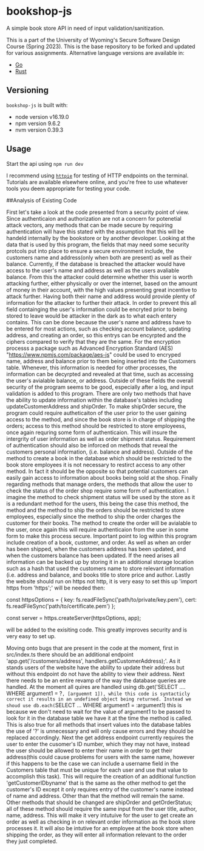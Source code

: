 # bookshop-js

A simple book store API in need of input validation/sanitization.

This is a part of the University of Wyoming's Secure Software Design Course (Spring 2023). This is the base repository to be forked and updated for various assignments. Alternative language versions are available in:

- [Go](https://github.com/andey-robins/bookshop-go)
- [Rust](https://github.com/andey-robins/bookshop-rs)

## Versioning

`bookshop-js` is built with:

- node version v16.19.0
- npm version 9.6.2
- nvm version 0.39.3

## Usage

Start the api using `npm run dev`

I recommend using [`httpie`](https://httpie.io) for testing of HTTP endpoints on the terminal. Tutorials are available elsewhere online, and you're free to use whatever tools you deem appropriate for testing your code.

##Analysis of Existing Code

First let's take a look at the code presented from a security point of view. Since authenticaion and authorization are not a concern for potenetial attack vectors, any methods that can be made secure by requiring authentication will have this stated with the assumption that this will be handeld internally by the bookstore or by another devoloper. Looking at the data that is used by this program, the fields that may need some security protcols put into place to ensure a secure environment include, the customers name and address(only when both are present) as well as their balance. Currently, if the database is breached the attacker would have access to the user's name and address as well as the users avaliable balance. From this the attacker could determine whether this user is worth attacking further, either physically or over the internet, based on the amount of money in their account, with the high values presenting great incentive to attack further. Having both their name and address would provide plenty of information for the attacker to further their attack. In order to prevent this all field containging the user's information could be encryted prior to being stored to leave would be attacker in the dark as to what each entery contains. This can be done because the user's name and address have to be entered for most actions, such as checking account balance, updating address, and creating an order, so this entrys can be encyrpted and the ciphers compared to verify that they are the same. For the encryption processs a package such as Advanced Encryption Standard (AES) "https://www.npmjs.com/package/aes-js" could be used to encryped name, address and balance prior to them being inserted into the Customers table. Whenever, this information is needed for other processes, the information can be decyrpted and revealed at that time, such as accessing the user's avialable balance, or address. Outside of these fields the overall security of the program seems to be good, especially after a log, and input validation is added to this program. There are only two methods that have the ability to update information within the database's tables including updateCustomerAddress and shipOrder. To make shipOrder secure, the program could require autheticaiton of the user prior to the user gaining access to the method, and since the book store is in charge of shipping the orders; access to this method should be restricted to store employeess, once again requring some form of authenticaion. This will insure the intergrity of user information as well as order shipment status. Requirement of authentication should also be inforced on methods that reveal the customers personal information, (i.e. balance and address). Outside of the method to create a book in the database which should be restricted to the book store employees it is not necessary to restirct access to any other method. In fact it should be the opposite so that potential customers can easily gain access to information about books being sold at the shop. Finally regarding methods that manage orders, the methods that allow the user to check the status of the order shop require some form of authentication. I imagine the method to check shipment status will be used by the store as it is a redundant method for the users, this being the case this method, the method and the method to ship the orders should be restricted to store employees, especially since the method to ship the order charges the customer for their books. The method to create the order will be avialable to the user, once again this will require authenticaion from the user in some form to make this process secure. Important point to log within this program include creation of a book, customer, and order. As well as when an order has been shipped, when the customers address has been updated, and when the customers balance has been updated. If the need arises all information can be backed up by storing it in an additional storage location such as a hash that used the customers name to store relevant information (i.e. address and balance, and books title to store price and author. Lastly the website should run on https not http, it is very easy to set this up 'import https from 'https';' will be needed then:

const httpsOptions = {
  key: fs.readFileSync('path/to/private/key.pem'),
  cert: fs.readFileSync('path/to/certificate.pem')
};

const server = https.createServer(httpsOptions, app);

will be added to the exisiting code. This greatly improves security and is very easy to set up. 


Moving onto bugs that are present in the code at the moment, first in src/index.ts there should be an additional endpoint 'app.get('/customers/address', handlers.getCustomerAddress);'. As it stands users of the website have the ablilty to update their address but without this endpoint do not have the ability to view their address. Next there needs to be an entire revamp of the way the database queries are handled. At the moment all quires are handled using db.get('SELECT .... WHERE argument1 = ?`, [arguemnt 1]), while this code is syntacticly correct it results in an undefined object being returned. Instead we shoud use db.each(`SELECT ... WHERE argument1 = :argument1) this is because we don't need to wait for the value of argument1 to be passed to look for it in the database table we have it at the time the method is called. This is also true for all methods that insert values into the database tables the use of '?' is unnecessary and will only cause errors and they should be replaced accordingly. Next the get address endpoint currently requires the user to enter the cusomer's ID number, which they may not have, instead the user should be allowed to enter their name in order to get their address(this could cause problems for users with the same name, however if this happens to be the case we can include a username field in the Customers table that must be unique for each user and use that value to accomplish this task). This will require the creation of an additional function 'getCustomerIDbyname' that is the same as the other method to get the customer's ID except it only requires entry of the customer's name instead of name and address. Other than that the method will remain the same. Other methods that should be changed are shipOrder and getOrderStatus; all of these method should require the same input from the user title, author, name, address. This will make it very intutuive for the user to get create an order as well as checking in on relevant order information as the book store processes it. It will also be intutive for an employee at the book store when shipping the order, as they will enter all information relevant to the order they just completed. 
